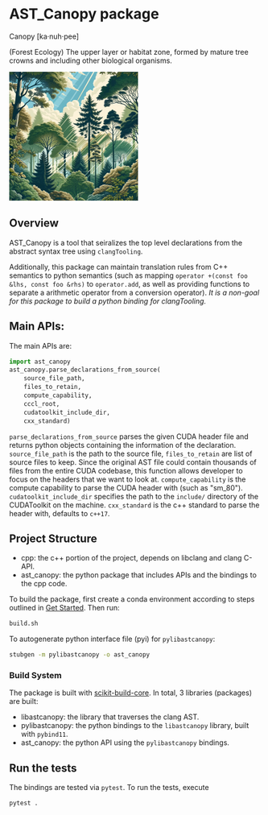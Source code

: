 # AST_Canopy package

Canopy [ka·nuh·pee]

(Forest Ecology) The upper layer or habitat zone, formed by mature tree crowns and including other biological organisms.

![canopy](static/canopy.png)

## Overview

AST_Canopy is a tool that seiralizes the top level declarations from the abstract syntax tree using `clangTooling`.

Additionally, this package can maintain translation rules from C++ semantics to python semantics (such as mapping `operator +(const foo &lhs, const foo &rhs)` to `operator.add`, as well as providing functions to separate a arithmetic operator from a conversion operator). *It is a non-goal for this package to build a python binding for clangTooling.*

## Main APIs:

The main APIs are:
```python
import ast_canopy
ast_canopy.parse_declarations_from_source(
    source_file_path,
    files_to_retain,
    compute_capability,
    cccl_root,
    cudatoolkit_include_dir,
    cxx_standard)
```

`parse_declarations_from_source` parses the given CUDA header file and returns python objects containing the information of the declaration. `source_file_path` is the path to the source file, `files_to_retain` are list of source files to keep. Since the original AST file could contain thousands of files from the entire CUDA codebase, this function allows developer to focus on the headers that we want to look at. `compute_capability` is the compute capability to parse the CUDA header with (such as "sm_80"). `cudatoolkit_include_dir` specifies the path to the `include/` directory of the CUDAToolkit on the machine. `cxx_standard` is the c++ standard to parse the header with, defaults to `c++17`.

## Project Structure

- cpp: the c++ portion of the project, depends on libclang and clang C-API.
- ast_canopy: the python package that includes APIs and the bindings to the cpp code.

To build the package, first create a conda environment according to steps outlined in [Get Started](../README.md#get-started).
Then run:

```bash
build.sh
```

To autogenerate python interface file (pyi) for `pylibastcanopy`:

```bash
stubgen -m pylibastcanopy -o ast_canopy
```

### Build System

The package is built with [scikit-build-core](https://scikit-build-core.readthedocs.io/en/latest/index.html). In total, 3 libraries (packages) are built:

- libastcanopy: the library that traverses the clang AST.
- pylibastcanopy: the python bindings to the `libastcanopy` library, built with `pybind11`.
- ast_canopy: the python API using the `pylibastcanopy` bindings.

## Run the tests

The bindings are tested via `pytest`. To run the tests, execute
```
pytest .
```
